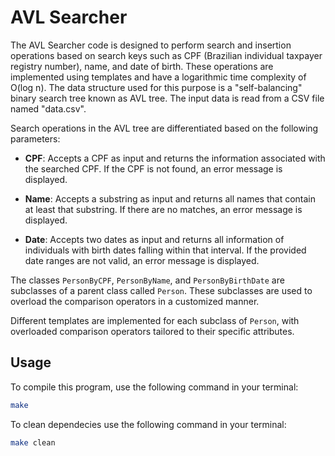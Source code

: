 # AVL Searcher

The AVL Searcher code is designed to perform search and insertion operations based on search keys such as CPF (Brazilian individual taxpayer registry number), name, and date of birth. These operations are implemented using templates and have a logarithmic time complexity of O(log n). The data structure used for this purpose is a "self-balancing" binary search tree known as AVL tree. The input data is read from a CSV file named "data.csv".

Search operations in the AVL tree are differentiated based on the following parameters:

* **CPF**: Accepts a CPF as input and returns the information associated with the searched CPF. If the CPF is not found, an error message is displayed.

* **Name**: Accepts a substring as input and returns all names that contain at least that substring. If there are no matches, an error message is displayed.

* **Date**: Accepts two dates as input and returns all information of individuals with birth dates falling within that interval. If the provided date ranges are not valid, an error message is displayed.

The classes `PersonByCPF`, `PersonByName`, and `PersonByBirthDate` are subclasses of a parent class called `Person`. These subclasses are used to overload the comparison operators in a customized manner.

Different templates are implemented for each subclass of `Person`, with overloaded comparison operators tailored to their specific attributes.

## Usage

To compile this program, use the following command in your terminal:

```bash
make
```

To clean dependecies use the following command in your terminal:
```bash
make clean
```


